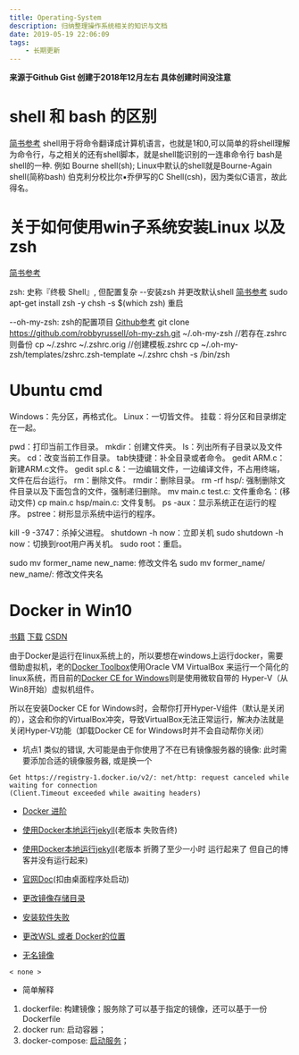 ```yaml
---
title: Operating-System
description: 归纳整理操作系统相关的知识与文档
date: 2019-05-19 22:06:09
tags:
    - 长期更新
---
```


**来源于Github Gist 创建于2018年12月左右 具体创建时间没注意**

# shell 和 bash 的区别
[简书参考](https://www.jianshu.com/p/a702a01db5c7)
shell用于将命令翻译成计算机语言，也就是1和0,可以简单的将shell理解为命令行，与之相关的还有shell脚本，就是shell能识别的一连串命令行
bash是shell的一种.
  例如
    Bourne shell(sh); Linux中默认的shell就是Bourne-Again shell(简称bash)
    伯克利分校比尔▪乔伊写的C Shell(csh)，因为类似C语言，故此得名。

# 关于如何使用win子系统安装Linux 以及zsh
[简书参考](https://www.jianshu.com/p/bc38ed12da1d)

zsh: 史称『终极 Shell』, 但配置复杂
--安装zsh 并更改默认shell
[简书参考](https://www.jianshu.com/p/fe244b1c7737)
sudo apt-get install zsh -y
chsh -s $(which zsh)
重启

--oh-my-zsh: zsh的配置项目
[Github参考](https://github.com/robbyrussell/oh-my-zsh)
git clone https://github.com/robbyrussell/oh-my-zsh.git ~/.oh-my-zsh
//若存在.zshrc则备份
cp ~/.zshrc ~/.zshrc.orig
//创建模板.zshrc
cp ~/.oh-my-zsh/templates/zshrc.zsh-template ~/.zshrc
chsh -s /bin/zsh


# Ubuntu cmd
Windows：先分区，再格式化。
Linux：一切皆文件。
挂载：将分区和目录绑定在一起。

pwd：打印当前工作目录。
mkdir：创建文件夹。
ls：列出所有子目录以及文件夹。
cd：改变当前工作目录。
tab快捷键：补全目录或者命令。
gedit ARM.c：新建ARM.c文件。
gedit spl.c &：一边编辑文件，一边编译文件，不占用终端，文件在后台运行。
rm：删除文件。
rmdir：删除目录。
rm -rf hsp/: 强制删除文件目录以及下面包含的文件，强制递归删除。
mv main.c test.c: 文件重命名：(移动文件)
cp main.c hsp/main.c: 文件复制。
ps -aux：显示系统正在运行的程序。
pstree：树形显示系统中运行的程序。

kill -9  -3747：杀掉父进程。
shutdown -h now：立即关机
sudo shutdown -h now：切换到root用户再关机。
sudo root：重启。

sudo mv former_name new_name: 修改文件名
sudo mv former_name/ new_name/: 修改文件夹名


# Docker in Win10

[书籍](https://yeasy.gitbooks.io/docker_practice/image/pull.html)
[下载](https://cloud.docker.com/)
[CSDN](https://blog.csdn.net/zhang197093/article/details/78643708)

由于Docker是运行在linux系统上的，所以要想在windows上运行docker，需要借助虚拟机，老的[Docker Toolbox](https://www.docker.com/products/docker-toolbox)使用Oracle VM VirtualBox 来运行一个简化的linux系统，而目前的[Docker CE for Windows](https://store.docker.com/editions/community/docker-ce-desktop-windows)则是使用微软自带的 Hyper-V（从Win8开始）虚拟机组件。

所以在安装Docker CE for Windows时，会帮你打开Hyper-V组件（默认是关闭的），这会和你的VirtualBox冲突，导致VirtualBox无法正常运行，解决办法就是关闭Hyper-V功能（卸载Docker CE for Windows时并不会自动帮你关闭）

* 坑点1
类似的错误, 大可能是由于你使用了不在已有镜像服务器的镜像: 此时需要添加合适的镜像服务器, 或是换一个
``` shell
Get https://registry-1.docker.io/v2/: net/http: request canceled while waiting for connection
(Client.Timeout exceeded while awaiting headers)
```

* [Docker 进阶](https://my.oschina.net/ykbj/blog/1595328)
* [使用Docker本地运行jekyll](https://archerwq.github.io/2017/09/21/setup-jekyll-locally-with-docker/)(老版本 失败告终)
* [使用Docker本地运行jekyll](https://annatarhe.github.io/2016/11/27/all-i-know-about-docker.html)(老版本 折腾了至少一小时 运行起来了 但自己的博客并没有运行起来)
* [官网Doc](https://docs.docker.com/docker-for-windows/#docker-settings-dialog)(扣由桌面程序处启动)

* [更改镜像存储目录](https://blog.csdn.net/u013948858/article/details/80811986)
* [安装软件失败](https://juejin.im/post/59a8f9e0f265da24797b7da0)
* [更改WSL 或者 Docker的位置](https://forums.docker.com/t/where-are-images-stored/9794/10)
* [无名镜像](https://www.oschina.net/question/1050447_165040)
```shell
< none >
```

* 简单解释
1. dockerfile: 构建镜像；服务除了可以基于指定的镜像，还可以基于一份 Dockerfile
2. docker run: 启动容器；
3. docker-compose: [启动服务](https://www.jianshu.com/p/2217cfed29d7)；
